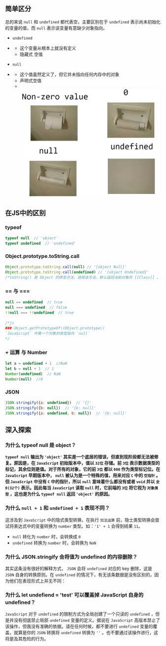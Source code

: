 ## 简单区分

总的来说 `null` 和 `undefined` 都代表空，主要区别在于 `undefined` 表示尚未初始化的变量的值，而 `null` 表示该变量有意缺少对象指向。

- `undefined`

- - 这个变量从根本上就没有定义
  - 隐藏式 空值

- `null`

- - 这个值虽然定义了，但它并未指向任何内存中的对象
  - 声明式空值
  - <br><img src="image-20220307145221217.png" alt="image-20220307145221217" style="zoom: 50%;" />

## 在JS中的区别

### typeof

```js
typeof null  // 'object'
typeof undefined  // 'undefined'
```

### Object.prototype.toString.call

```js
Object.prototype.toString.call(null) // '[object Null]' 
Object.prototype.toString.call(undefined) // '[object Undefined]'
/*toString() 是 Object 的原型方法，调用该方法，默认返回当前对象的 [[Class]] 。这是一个内部属性，其格式为 [object Xxx] ，其中 Xxx 就是对象的类型。*/
```

### == 与 ===

```js
null == undefined  // true
null === undefined  // false
!!null === !!undefined  // true

/*js
### Object.getPrototypeOf\(Object.prototype\)
`JavaScript` 中第一个对象的原型指向 `null` 
*/
```

### \+ 运算 与 Number

```js
let a = undefined + 1  //NaN 
let b = null + 1  // 1 
Number(undefined)  // NaN 
Number(null)  //0
```

### JSON

```js
JSON.stringify({a: undefined})  // '{}' 
JSON.stringify({b: null})  // '{b: null}' 
JSON.stringify({a: undefined, b: null})  // '{b: null}'
```



## 深入探索

### 为什么 typeof null 是 object？

**`typeof null` 输出为 `'object'` 其实是一个底层的错误，但直到现阶段都无法被修复。原因是，在 `JavaScript` 初始版本中，值以 `32位` 存储。前 `3位` 表示数据类型的标记，其余位则是值。对于所有的对象，它的前 `3位` 都以 `000` 作为类型标记位。在 `JavaScript` 早期版本中， `null` 被认为是一个特殊的值，用来对应 `C` 中的 `空指针` 。但 `JavaScript` 中没有 `C` 中的指针，所以 `null` 意味着什么都没有或者 `void` 并以 `全0(32个)` 表示。因此每当 `JavaScript` 读取 `null` 时，它前端的 `3位` 将它视为 `对象类型` ，这也是为什么 `typeof null` 返回 `'object'` 的原因。**

### 为什么 `null + 1` 和 `undefined + 1` 表现不同？

这涉及到 `JavaScript` 中的隐式类型转换，在执行 `加法运算` 前，隐士类型转换会尝试将表达式中的变量转换为 `number` 类型。如：`'1' + 1` 会得到结果 `11`。

- `null` 转化为 `number` 时，会转换成 `0`
- `undefined` 转换为 `number` 时，会转换为 `NaN`

### 为什么 JSON.stringify 会将值为 undefined 的内容删除？

其实这条没有很好的解释方式， `JSON` 会将 `undefined` 对应的 key 删除，这是 `JSON` 自身的转换原则。在 `undefined` 的情况下，有无该条数据是没有区别的，因为他们在表现形式上并无不同：

### 为什么 let undefiend = 'test' 可以覆盖掉 JavaScript 自身的 undefined？

`JavaScript` 对于 `undefined` 的限制方式为全局创建了一个只读的 `undefined` ，但是并没有彻底禁止局部 `undefined` 变量的定义。据说在 `JavaScript` 高版本禁止了该操作，但我没有准确的依据。请在任何时候，都不要进行 `undefined` 变量的覆盖，就算是你的 `JSON` 转换将 `undefined` 转换为 `''` 。也不要通过该操作进行，这将是及其危险的行为。